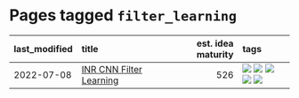 # Pages tagged `filter_learning`

|last_modified|title|est. idea maturity|tags
|:---|:---|---:|:---|
|2022-07-08|[INR CNN Filter Learning](../INR_CNN_filter_learning.md)|526|[![](https://img.shields.io/badge/tag-CNN-82f6b0)](../tags/CNN.md) [![](https://img.shields.io/badge/tag-INR-7a169c)](../tags/INR.md) [![](https://img.shields.io/badge/tag-deep_learning-254eb)](../tags/deep_learning.md) [![](https://img.shields.io/badge/tag-experimental-7c795e)](../tags/experimental.md) [![](https://img.shields.io/badge/tag-filter_learning-fde018)](../tags/filter_learning.md)|